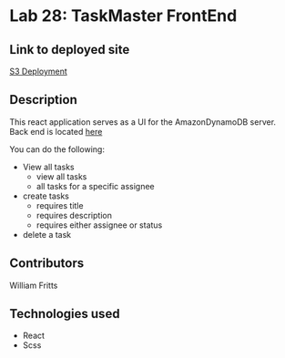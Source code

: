 # Lab 28: TaskMaster FrontEnd

## Link to deployed site
[S3 Deployment](http://taskmaster-react.s3-website-us-west-2.amazonaws.com/)

## Description
This react application serves as a UI for the AmazonDynamoDB server. Back end is located [here](http://taskmaster-dev-2.us-west-2.elasticbeanstalk.com/)

You can do the following: 
- View all tasks
  - view all tasks
  - all tasks for a specific assignee
- create tasks
  - requires title
  - requires description
  - requires either assignee or status
- delete a task

## Contributors
William Fritts


## Technologies used
- React
- Scss
